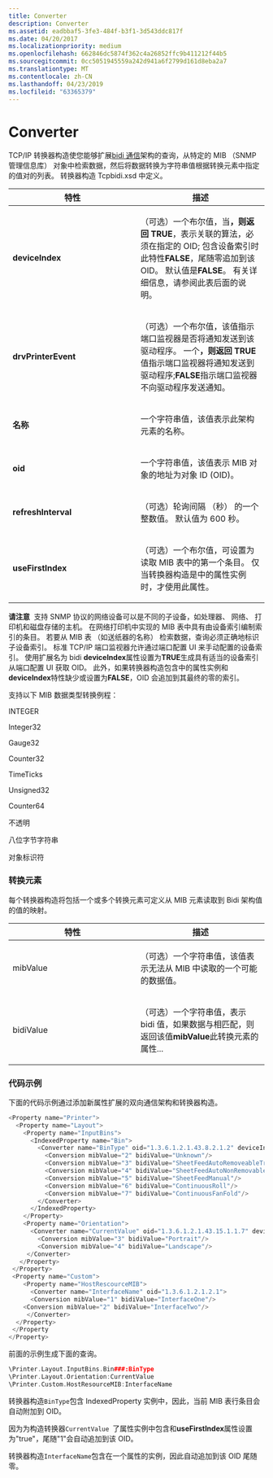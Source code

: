 ```yaml
---
title: Converter
description: Converter
ms.assetid: eadbbaf5-3fe3-484f-b3f1-3d543ddc817f
ms.date: 04/20/2017
ms.localizationpriority: medium
ms.openlocfilehash: 662846dc5874f362c4a26852ffc9b411212f44b5
ms.sourcegitcommit: 0cc5051945559a242d941a6f2799d161d8eba2a7
ms.translationtype: MT
ms.contentlocale: zh-CN
ms.lasthandoff: 04/23/2019
ms.locfileid: "63365379"
---
```

# <a name="converter"></a>Converter


TCP/IP 转换器构造使您能够扩展[bidi 通信](bidirectional-communication.md)架构的查询，从特定的 MIB （SNMP 管理信息库） 对象中检索数据，然后将数据转换为字符串值根据转换元素中指定的值对的列表。 转换器构造 Tcpbidi.xsd 中定义。

<table>
<colgroup>
<col width="50%" />
<col width="50%" />
</colgroup>
<thead>
<tr class="header">
<th>特性</th>
<th>描述</th>
</tr>
</thead>
<tbody>
<tr class="odd">
<td><p><strong>deviceIndex</strong></p></td>
<td><p>（可选）一个布尔值，当<strong>，则返回 TRUE</strong>，表示关联的算法，必须在指定的 OID; 包含设备索引时此特性<strong>FALSE</strong>，尾随零追加到该 OID。 默认值是<strong>FALSE</strong>。 有关详细信息，请参阅此表后面的说明。</p></td>
</tr>
<tr class="even">
<td><p><strong>drvPrinterEvent</strong></p></td>
<td><p>（可选）一个布尔值，该值指示端口监视器是否将通知发送到该驱动程序。 一个<strong>，则返回 TRUE</strong>值指示端口监视器将通知发送到驱动程序;<strong>FALSE</strong>指示端口监视器不向驱动程序发送通知。</p></td>
</tr>
<tr class="odd">
<td><p><strong>名称</strong></p></td>
<td><p>一个字符串值，该值表示此架构元素的名称。</p></td>
</tr>
<tr class="even">
<td><p><strong>oid</strong></p></td>
<td><p>一个字符串值，该值表示 MIB 对象的地址为对象 ID (OID)。</p></td>
</tr>
<tr class="odd">
<td><p><strong>refreshInterval</strong></p></td>
<td><p>（可选）轮询间隔 （秒） 的一个整数值。 默认值为 600 秒。</p></td>
</tr>
<tr class="even">
<td><p><strong>useFirstIndex</strong></p></td>
<td><p>（可选）一个布尔值，可设置为读取 MIB 表中的第一个条目。 仅当转换器构造是中的属性实例时，才使用此属性。</p></td>
</tr>
</tbody>
</table>

 

**请注意**  支持 SNMP 协议的网络设备可以是不同的子设备，如处理器、 网络、 打印机和磁盘存储的主机。 在网络打印机中实现的 MIB 表中具有由设备索引编制索引的条目。 若要从 MIB 表 （如送纸器的名称） 检索数据，查询必须正确地标识子设备索引。 标准 TCP/IP 端口监视器允许通过端口配置 UI 来手动配置的设备索引。 使用扩展名为 bidi **deviceIndex**属性设置为**TRUE**生成具有适当的设备索引从端口配置 UI 获取 OID。 此外，如果转换器构造包含中的属性实例和**deviceIndex**特性缺少或设置为**FALSE**，OID 会追加到其最终的零的索引。

 

支持以下 MIB 数据类型转换例程：

INTEGER

Integer32

Gauge32

Counter32

TimeTicks

Unsigned32

Counter64

不透明

八位字节字符串

对象标识符

### <a href="" id="conversion-element"></a> 转换元素

每个转换器构造将包括一个或多个转换元素可定义从 MIB 元素读取到 Bidi 架构值的值的映射。

<table>
<colgroup>
<col width="50%" />
<col width="50%" />
</colgroup>
<thead>
<tr class="header">
<th>特性</th>
<th>描述</th>
</tr>
</thead>
<tbody>
<tr class="odd">
<td><p>mibValue</p></td>
<td><p>（可选）一个字符串值，该值表示无法从 MIB 中读取的一个可能的数据值。</p></td>
</tr>
<tr class="even">
<td><p>bidiValue</p></td>
<td><p>（可选）一个字符串值，表示 bidi 值，如果数据与相匹配，则返回该值<strong>mibValue</strong>此转换元素的属性...</p></td>
</tr>
</tbody>
</table>

 

### <a href="" id="code-example"></a> 代码示例

下面的代码示例通过添加新属性扩展的双向通信架构和转换器构造。

```cpp
<Property name="Printer">
  <Property name="Layout">
    <Property name="InputBins">
      <IndexedProperty name="Bin">
        <Converter name="BinType" oid="1.3.6.1.2.1.43.8.2.1.2" deviceIndex="true">
          <Conversion mibValue="2" bidiValue="Unknown"/>
          <Conversion mibValue="3" bidiValue="SheetFeedAutoRemoveableTray"/>
          <Conversion mibValue="4" bidiValue="SheetFeedAutoNonRemovableTray"/>
          <Conversion mibValue="5" bidiValue="SheetFeedManual"/>
          <Conversion mibValue="6" bidiValue="ContinuousRoll"/>
          <Conversion mibValue="7" bidiValue="ContinuousFanFold"/>
        </Converter>
      </IndexedProperty>
    </Property>
    <Property name="Orientation">
      <Converter name="CurrentValue" oid="1.3.6.1.2.1.43.15.1.1.7" deviceIndex="true" useFirstIndex="true">
        <Conversion mibValue="3" bidiValue="Portrait"/>
        <Conversion mibValue="4" bidiValue="Landscape"/>
     </Converter>
   </Property>
 </Property>
 <Property name="Custom">
    <Property name="HostRescourceMIB">
      <Converter name="InterfaceName" oid="1.3.6.1.2.1.2.1">
      <Conversion mibValue="1" bidiValue="InterfaceOne"/>
    <Conversion mibValue="2" bidiValue="InterfaceTwo"/>
     </Converter>
  </Property>
 </Property
</Property>
```

前面的示例生成下面的查询。

```cpp
\Printer.Layout.InputBins.Bin###:BinType
\Printer.Layout.Orientation:CurrentValue
\Printer.Custom.HostResourceMIB:InterfaceName
```

转换器构造`BinType`包含 IndexedProperty 实例中，因此，当前 MIB 表行条目会自动附加到 OID。

因为为构造转换器`CurrentValue `了属性实例中包含和**useFirstIndex**属性设置为"true"，尾随"1"会自动追加到该 OID。

转换器构造`InterfaceName`包含在一个属性的实例，因此自动追加到该 OID 尾随零。

 

 




